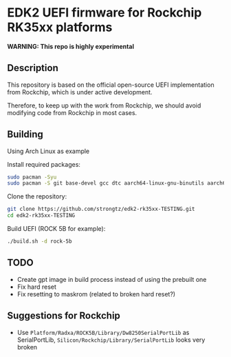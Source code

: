 # EDK2 UEFI firmware for Rockchip RK35xx platforms

**WARNING: This repo is highly experimental**

## Description

This repository is based on the official open-source UEFI implementation from Rockchip, which is under active development.

Therefore, to keep up with the work from Rockchip, we should avoid modifying code from Rockchip in most cases.

## Building

Using Arch Linux as example

Install required packages:
```bash
sudo pacman -Syu
sudo pacman -S git base-devel gcc dtc aarch64-linux-gnu-binutils aarch64-linux-gnu-gcc aarch64-linux-gnu-glibc python python-pyelftools --needed
```

Clone the repository:
```bash
git clone https://github.com/strongtz/edk2-rk35xx-TESTING.git
cd edk2-rk35xx-TESTING
```

Build UEFI (ROCK 5B for example):
```bash
./build.sh -d rock-5b
```

## TODO
 - Create gpt image in build process instead of using the prebuilt one
 - Fix hard reset
 - Fix resetting to maskrom (related to broken hard reset?)

## Suggestions for Rockchip
 - Use `Platform/Radxa/ROCK5B/Library/Dw8250SerialPortLib` as SerialPortLib, `Silicon/Rockchip/Library/SerialPortLib` looks very broken